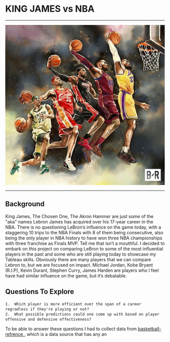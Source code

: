 # KING JAMES vs NBA 

---

![LeBron](Images/LeBron.jpg)

---

## Background 

King James, The Chosen One, The Akron Hammer are just some of the "aka" names Lebron James has acquired over his 17-year career in the NBA. There is no questioning LeBron’s influence on the game today, with a staggering 10 trips to the NBA Finals with 8 of them being consecutive, also being the only player in NBA history to have won three NBA championships with three franchise as Finals MVP.  Tell me that isn’t a mouthful. I decided to embark on this project on comparing LeBron to some of the most influential players in the past and some who are still playing today to showcase my Tableau skills. Obviously there are many players that we can compare Lebron to, but we are focused on impact. Michael Jordan, Kobe Bryant (R.I.P), Kevin Durant, Stephen Curry, James Harden are players who I feel have had similar influence on the game, but it’s debatable.


## Questions To Explore 

```
1.	Which player is more efficient over the span of a career regradless if they're playing or not?
2.	What possible predictions could one come up with based on player offensive and defensive effectiveness?
```

To be able to answer these questions I had to collect data from  [basketball-refrence ](https://www.basketball-reference.com/), which is a data source that has any an
